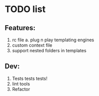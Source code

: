 TODO list
=========

## Features: 
1. rc file 
  a. plug n play templating engines
2. custom context file
3. support nested folders in templates

## Dev:
1. Tests tests tests! 
2. lint tools
3. Refactor


